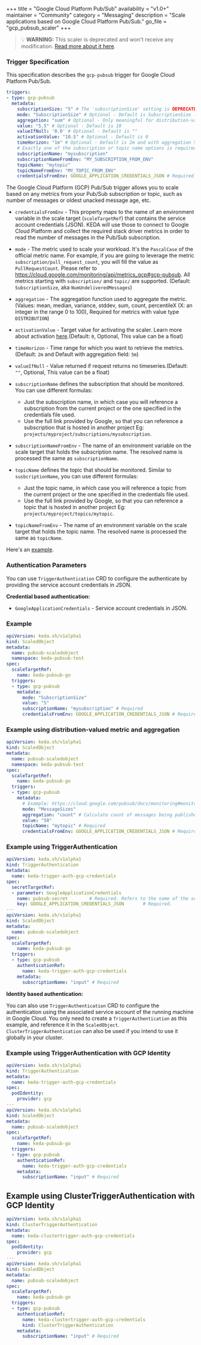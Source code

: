 +++
title = "Google Cloud Platform Pub/Sub"
availability = "v1.0+"
maintainer = "Community"
category = "Messaging"
description = "Scale applications based on Google Cloud Platform Pub/Sub."
go_file = "gcp_pubsub_scaler"
+++

> 💡 **WARNING:** This scaler is deprecated and won't receive any modification. [Read more about it here](../../../blog/2025-09-15-gcp-deprecations.md).

### Trigger Specification

This specification describes the `gcp-pubsub` trigger for Google Cloud Platform Pub/Sub.

```yaml
triggers:
- type: gcp-pubsub
  metadata:
    subscriptionSize: "5" # The 'subscriptionSize' setting is DEPRECATED and will be removed in v2.20 - Use 'mode' and 'value' instead" 
    mode: "SubscriptionSize" # Optional - Default is SubscriptionSize - SubscriptionSize or OldestUnackedMessageAge
    aggregation: "sum" # Optional - Only meaningful for distribution-valued metrics
    value: "5.5" # Optional - Default is 10
    valueIfNull: '0.0' # Optional - Default is ""
    activationValue: "10.5" # Optional - Default is 0
    timeHorizon: "1m" # Optional - Default is 2m and with aggregation 5m
    # Exactly one of the subscription or topic name options is required
    subscriptionName: "mysubscription"
    subscriptionNameFromEnv: "MY_SUBSCRIPTION_FROM_ENV"
    topicName: "mytopic"
    topicNameFromEnv: "MY_TOPIC_FROM_ENV"
    credentialsFromEnv: GOOGLE_APPLICATION_CREDENTIALS_JSON # Required
```

The Google Cloud Platform (GCP) Pub/Sub trigger allows you to scale based on any metrics from your Pub/Sub subscription or topic, such as number of messages or oldest unacked message age, etc.

- `credentialsFromEnv` - This property maps to the name of an environment variable in the scale target (`scaleTargetRef`) that contains the service account credentials (JSON). KEDA will use those to connect to Google Cloud Platform and collect the required stack driver metrics in order to read the number of messages in the Pub/Sub subscription.

- `mode` - The metric used to scale your workload. It's the `PascalCase` of the official metric name. For example, if you are going to leverage the metric `subscription/pull_request_count`, you will fill the value as `PullRequestCount`. Please refer to https://cloud.google.com/monitoring/api/metrics_gcp#gcp-pubsub. All metrics starting with `subscription/` and `topic/` are supported. (Default: `SubscriptionSize`, aka `NumUndeliveredMessages`)

- `aggregation` - The aggregation function used to aggregate the metric. (Values: mean, median, variance, stddev, sum, count, percentileX (X: an integer in the range 0 to 100), Required for metrics with value type `DISTRIBUTION`)


- `activationValue` - Target value for activating the scaler. Learn more about activation [here](./../concepts/scaling-deployments.md#activating-and-scaling-thresholds).(Default: `0`, Optional, This value can be a float)

- `timeHorizon` - Time range for which you want to retrieve the metrics. (Default: `2m` and Default with aggregation field: `5m`)

- `valueIfNull` - Value returned if request returns no timeseries.(Default: `""`, Optional, This value can be a float) 

- `subscriptionName` defines the subscription that should be monitored. You can use different formulas:
  - Just the subscription name, in which case you will reference a subscription from the current project or the one specified in the credentials file used.
  - Use the full link provided by Google, so that you can reference a subscription that is hosted in another project Eg: `projects/myproject/subscriptions/mysubscription`.

- `subscriptionNameFromEnv` - The name of an environment variable on the scale target that holds the subscription name. The resolved name is processed the same as `subscriptionName`.

- `topicName` defines the topic that should be monitored. Similar to `susbcriptionName`, you can use different formulas:
  - Just the topic name, in which case you will reference a topic from the current project or the one specified in the credentials file used.
  - Use the full link provided by Google, so that you can reference a topic that is hosted in another project Eg: `projects/myproject/topics/mytopic`.

- `topicNameFromEnv` - The name of an environment variable on the scale target that holds the topic name. The resolved name is processed the same as `topicName`.

Here's an [example](https://github.com/kedacore/sample-go-gcppubsub).

### Authentication Parameters
You can use `TriggerAuthentication` CRD to configure the authenticate by providing the service account credentials in JSON.


**Credential based authentication:**

- `GoogleApplicationCredentials` - Service account credentials in JSON.

### Example

```yaml
apiVersion: keda.sh/v1alpha1
kind: ScaledObject
metadata:
  name: pubsub-scaledobject
  namespace: keda-pubsub-test
spec:
  scaleTargetRef:
    name: keda-pubsub-go
  triggers:
  - type: gcp-pubsub
    metadata:
      mode: "SubscriptionSize"
      value: "5"
      subscriptionName: "mysubscription" # Required
      credentialsFromEnv: GOOGLE_APPLICATION_CREDENTIALS_JSON # Required
```

### Example using distribution-valued metric and aggregation

```yaml
apiVersion: keda.sh/v1alpha1
kind: ScaledObject
metadata:
  name: pubsub-scaledobject
  namespace: keda-pubsub-test
spec:
  scaleTargetRef:
    name: keda-pubsub-go
  triggers:
  - type: gcp-pubsub
    metadata:
      # Example: https://cloud.google.com/pubsub/docs/monitoring#monitoring_message_throughput_2
      mode: "MessageSizes"
      aggregation: "count" # Calculate count of messages being published
      value: "50"
      topicName: "mytopic" # Required
      credentialsFromEnv: GOOGLE_APPLICATION_CREDENTIALS_JSON # Required
```

### Example using TriggerAuthentication

```yaml
apiVersion: keda.sh/v1alpha1
kind: TriggerAuthentication
metadata:
  name: keda-trigger-auth-gcp-credentials
spec:
  secretTargetRef:
  - parameter: GoogleApplicationCredentials
    name: pubsub-secret        # Required. Refers to the name of the secret
    key: GOOGLE_APPLICATION_CREDENTIALS_JSON       # Required.
---
apiVersion: keda.sh/v1alpha1
kind: ScaledObject
metadata:
  name: pubsub-scaledobject
spec:
  scaleTargetRef:
    name: keda-pubsub-go
  triggers:
  - type: gcp-pubsub
    authenticationRef:
      name: keda-trigger-auth-gcp-credentials
    metadata:
      subscriptionName: "input" # Required
```

**Identity based authentication:**

You can also use `TriggerAuthentication` CRD to configure the authentication using the associated service account of the running machine in Google Cloud. You only need to create a `TriggerAuthentication` as this example, and reference it in the `ScaledObject`. `ClusterTriggerAuthentication` can also be used if you intend to use it globally in your cluster.

### Example using TriggerAuthentication with GCP Identity

```yaml
apiVersion: keda.sh/v1alpha1
kind: TriggerAuthentication
metadata:
  name: keda-trigger-auth-gcp-credentials
spec:
  podIdentity:
    provider: gcp
---
apiVersion: keda.sh/v1alpha1
kind: ScaledObject
metadata:
  name: pubsub-scaledobject
spec:
  scaleTargetRef:
    name: keda-pubsub-go
  triggers:
  - type: gcp-pubsub
    authenticationRef:
      name: keda-trigger-auth-gcp-credentials
    metadata:
      subscriptionName: "input" # Required
```

## Example using ClusterTriggerAuthentication with GCP Identity

```yaml
apiVersion: keda.sh/v1alpha1
kind: ClusterTriggerAuthentication
metadata:
  name: keda-clustertrigger-auth-gcp-credentials
spec:
  podIdentity:
    provider: gcp
---
apiVersion: keda.sh/v1alpha1
kind: ScaledObject
metadata:
  name: pubsub-scaledobject
spec:
  scaleTargetRef:
    name: keda-pubsub-go
  triggers:
  - type: gcp-pubsub
    authenticationRef:
      name: keda-clustertrigger-auth-gcp-credentials
      kind: ClusterTriggerAuthentication
    metadata:
      subscriptionName: "input" # Required
```
